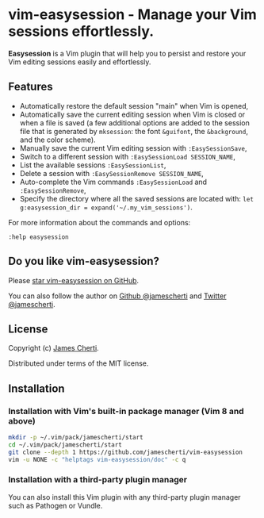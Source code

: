 # vim-easysession - Manage your Vim sessions effortlessly.

**Easysession** is a Vim plugin that will help you to persist and restore your Vim editing sessions easily and effortlessly.

## Features

- Automatically restore the default session "main" when Vim is opened,
- Automatically save the current editing session when Vim is closed or when a file is saved (a few additional options are added to the session file that is generated by `mksession`: the font `&guifont`, the `&background`, and the color scheme).
- Manually save the current Vim editing session with `:EasySessionSave`,
- Switch to a different session with `:EasySessionLoad SESSION_NAME`,
- List the available sessions `:EasySessionList`,
- Delete a session with `:EasySessionRemove SESSION_NAME`,
- Auto-complete the Vim commands `:EasySessionLoad` and `:EasySessionRemove`,
- Specify the directory where all the saved sessions are located with: `let g:easysession_dir = expand('~/.my_vim_sessions')`.

For more information about the commands and options:
```viml
:help easysession
```

## Do you like vim-easysession?

Please [star vim-easysession on GitHub](https://github.com/jamescherti/vim-easysession).

You can also follow the author on [Github @jamescherti](https://github.com/jamescherti) and [Twitter @jamescherti](https://twitter.com/jamescherti).

## License

Copyright (c) [James Cherti](https://www.jamescherti.com).

Distributed under terms of the MIT license.

## Installation

### Installation with Vim's built-in package manager (Vim 8 and above)

```bash
mkdir -p ~/.vim/pack/jamescherti/start
cd ~/.vim/pack/jamescherti/start
git clone --depth 1 https://github.com/jamescherti/vim-easysession
vim -u NONE -c "helptags vim-easysession/doc" -c q
```

### Installation with a third-party plugin manager

You can also install this Vim plugin with any third-party plugin manager such as Pathogen or Vundle.
